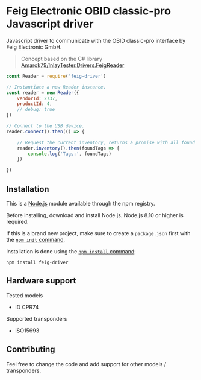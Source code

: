 # Feig Electronic OBID classic-pro Javascript driver

Javascript driver to communicate with the OBID classic-pro interface by Feig Electronic GmbH.

> Concept based on the C# library [Amarok79/InlayTester.Drivers.FeigReader](https://github.com/Amarok79/InlayTester.Drivers.FeigReader)

```js
const Reader = require('feig-driver')

// Instantiate a new Reader instance.
const reader = new Reader({
    vendorId: 2737,
    productId: 4,
    // debug: true
})

// Connect to the USB device.
reader.connect().then(() => {

    // Request the current inventory, returns a promise with all found tag ID's.
    reader.inventory().then(foundTags => {
        console.log('Tags:', foundTags)
    })

})
```

## Installation

This is a [Node.js](https://nodejs.org/en/) module available through the npm registry.

Before installing, download and install Node.js. Node.js 8.10 or higher is required.

If this is a brand new project, make sure to create a `package.json` first with the [`npm init` command](https://docs.npmjs.com/creating-a-package-json-file).

Installation is done using the [`npm install` command](https://docs.npmjs.com/getting-started/installing-npm-packages-locally):
```
npm install feig-driver
```

## Hardware support

Tested models

- ID CPR74

Supported transponders

- ISO15693

## Contributing

Feel free to change the code and add support for other models / transponders.